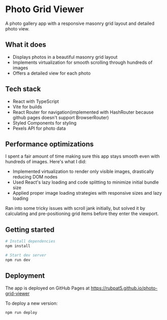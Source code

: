 # Photo Grid Viewer

A photo gallery app with a responsive masonry grid layout and detailed photo view.

## What it does

- Displays photos in a beautiful masonry grid layout
- Implements virtualization for smooth scrolling through hundreds of images
- Offers a detailed view for each photo

## Tech stack

- React with TypeScript
- Vite for builds
- React Router for navigation(implemented with HashRouter because github pages doesn't support BrowserRouter)
- Styled Components for styling
- Pexels API for photo data

## Performance optimizations

I spent a fair amount of time making sure this app stays smooth even with hundreds of images. Here's what I did:

- Implemented virtualization to render only visible images, drastically reducing DOM nodes
- Used React's lazy loading and code splitting to minimize initial bundle size
- Applied proper image loading strategies with responsive sizes and lazy loading

Ran into some tricky issues with scroll jank initially, but solved it by calculating and pre-positioning grid items before they enter the viewport.

## Getting started

```bash
# Install dependencies
npm install

# Start dev server
npm run dev
```

## Deployment

The app is deployed on GitHub Pages at https://rubpat5.github.io/photo-grid-viewer

To deploy a new version:
```bash
npm run deploy
```